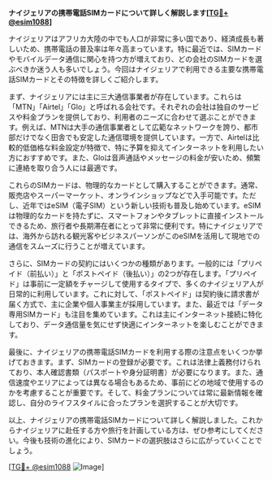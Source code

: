 **ナイジェリアの携帯電話SIMカードについて詳しく解説します[[TG💪+ @esim1088](https://t.me/s/esim1088)]**

ナイジェリアはアフリカ大陸の中でも人口が非常に多い国であり、経済成長も著しいため、携帯電話の普及率は年々高まっています。特に最近では、SIMカードやモバイルデータ通信に関心を持つ方が増えており、どの会社のSIMカードを選ぶべきか迷う人も多いでしょう。今回はナイジェリアで利用できる主要な携帯電話SIMカードとその特徴を詳しくご紹介します。

まず、ナイジェリアには主に三大通信事業者が存在しています。これらは「MTN」「Airtel」「Glo」と呼ばれる会社です。それぞれの会社は独自のサービスや料金プランを提供しており、利用者のニーズに合わせて選ぶことができます。例えば、MTNは大手の通信事業者として広範なネットワークを誇り、都市部だけでなく田舎でも安定した通信環境を提供しています。一方で、Airtelは比較的低価格な料金設定が特徴で、特に予算を抑えてインターネットを利用したい方におすすめです。また、Gloは音声通話やメッセージの料金が安いため、頻繁に連絡を取り合う人には最適です。

これらのSIMカードは、物理的なカードとして購入することができます。通常、販売店やスーパーマーケット、オンラインショップなどで入手可能です。ただし、近年ではeSIM（電子SIM）という新しい技術も普及し始めています。eSIMは物理的なカードを持たずに、スマートフォンやタブレットに直接インストールできるため、旅行者や長期滞在者にとって非常に便利です。特にナイジェリアでは、海外から訪れる観光客やビジネスパーソンがこのeSIMを活用して現地での通信をスムーズに行うことが増えています。

さらに、SIMカードの契約にはいくつかの種類があります。一般的には「プリペイド（前払い）」と「ポストペイド（後払い）」の2つが存在します。「プリペイド」は事前に一定額をチャージして使用するタイプで、多くのナイジェリア人が日常的に利用しています。これに対して、「ポストペイド」は契約後に請求書が届く方式で、主に企業や個人事業主が採用しています。また、最近では「データ専用SIMカード」も注目を集めています。これは主にインターネット接続に特化しており、データ通信量を気にせず快適にインターネットを楽しむことができます。

最後に、ナイジェリアの携帯電話SIMカードを利用する際の注意点をいくつか挙げておきます。まず、SIMカードの登録が必要です。これは法律上義務付けられており、本人確認書類（パスポートや身分証明書）が必要になります。また、通信速度やエリアによっては異なる場合もあるため、事前にどの地域で使用するのかを考慮することが重要です。そして、料金プランについては常に最新情報を確認し、自分のライフスタイルに合ったプランを選択することが大切です。

以上、ナイジェリアの携帯電話SIMカードについて詳しく解説しました。これからナイジェリアに赴任する方や旅行を計画している方は、ぜひ参考にしてください。今後も技術の進化により、SIMカードの選択肢はさらに広がっていくことでしょう。

[[TG💪+ @esim1088](https://t.me/s/esim1088) ![Image](https://i.postimg.cc/Y0z9fWf4/image.png)]
